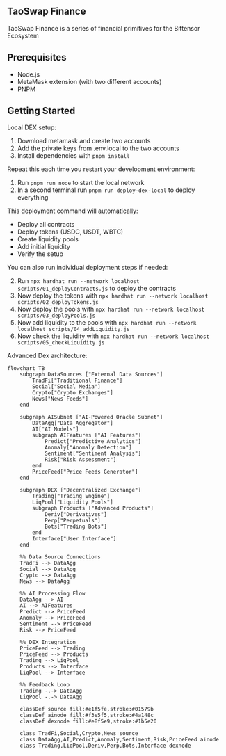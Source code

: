 ## TaoSwap Finance

TaoSwap Finance is a series of financial primitives for the Bittensor Ecosystem

## Prerequisites

- Node.js
- MetaMask extension (with two different accounts)
- PNPM

## Getting Started

Local DEX setup:

1. Download metamask and create two accounts
2. Add the private keys from .env.local to the two accounts
3. Install dependencies with `pnpm install`

Repeat this each time you restart your development environment:

1. Run `pnpm run node` to start the local network
2. In a second terminal run `pnpm run deploy-dex-local` to deploy everything

This deployment command will automatically:

- Deploy all contracts
- Deploy tokens (USDC, USDT, WBTC)
- Create liquidity pools
- Add initial liquidity
- Verify the setup

You can also run individual deployment steps if needed:

2. Run `npx hardhat run --network localhost scripts/01_deployContracts.js` to deploy the contracts
3. Now deploy the tokens with `npx hardhat run --network localhost scripts/02_deployTokens.js`
4. Now deploy the pools with `npx hardhat run --network localhost scripts/03_deployPools.js`
5. Now add liquidity to the pools with `npx hardhat run --network localhost scripts/04_addLiquidity.js`
6. Now check the liquidity with `npx hardhat run --network localhost scripts/05_checkLiquidity.js`

Advanced Dex architecture:

```mermaid
flowchart TB
    subgraph DataSources ["External Data Sources"]
        TradFi["Traditional Finance"]
        Social["Social Media"]
        Crypto["Crypto Exchanges"]
        News["News Feeds"]
    end

    subgraph AISubnet ["AI-Powered Oracle Subnet"]
        DataAgg["Data Aggregator"]
        AI["AI Models"]
        subgraph AIFeatures ["AI Features"]
            Predict["Predictive Analytics"]
            Anomaly["Anomaly Detection"]
            Sentiment["Sentiment Analysis"]
            Risk["Risk Assessment"]
        end
        PriceFeed["Price Feeds Generator"]
    end

    subgraph DEX ["Decentralized Exchange"]
        Trading["Trading Engine"]
        LiqPool["Liquidity Pools"]
        subgraph Products ["Advanced Products"]
            Deriv["Derivatives"]
            Perp["Perpetuals"]
            Bots["Trading Bots"]
        end
        Interface["User Interface"]
    end

    %% Data Source Connections
    TradFi --> DataAgg
    Social --> DataAgg
    Crypto --> DataAgg
    News --> DataAgg

    %% AI Processing Flow
    DataAgg --> AI
    AI --> AIFeatures
    Predict --> PriceFeed
    Anomaly --> PriceFeed
    Sentiment --> PriceFeed
    Risk --> PriceFeed

    %% DEX Integration
    PriceFeed --> Trading
    PriceFeed --> Products
    Trading --> LiqPool
    Products --> Interface
    LiqPool --> Interface

    %% Feedback Loop
    Trading -.-> DataAgg
    LiqPool -.-> DataAgg

    classDef source fill:#e1f5fe,stroke:#01579b
    classDef ainode fill:#f3e5f5,stroke:#4a148c
    classDef dexnode fill:#e8f5e9,stroke:#1b5e20

    class TradFi,Social,Crypto,News source
    class DataAgg,AI,Predict,Anomaly,Sentiment,Risk,PriceFeed ainode
    class Trading,LiqPool,Deriv,Perp,Bots,Interface dexnode
```
